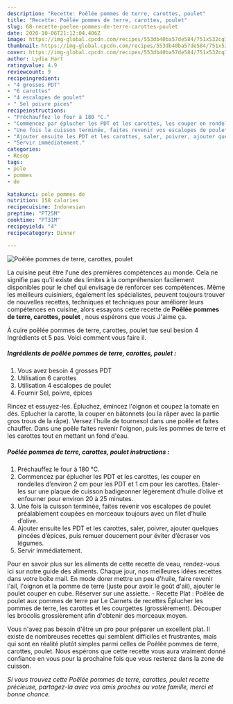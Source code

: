 ```yaml
---
description: "Recette: Poêlée pommes de terre, carottes, poulet"
title: "Recette: Poêlée pommes de terre, carottes, poulet"
slug: 68-recette-poelee-pommes-de-terre-carottes-poulet
date: 2020-10-06T21:12:04.406Z
image: https://img-global.cpcdn.com/recipes/553db40ba57de584/751x532cq70/poelee-pommes-de-terre-carottes-poulet-photo-principale-de-la-recette.jpg
thumbnail: https://img-global.cpcdn.com/recipes/553db40ba57de584/751x532cq70/poelee-pommes-de-terre-carottes-poulet-photo-principale-de-la-recette.jpg
cover: https://img-global.cpcdn.com/recipes/553db40ba57de584/751x532cq70/poelee-pommes-de-terre-carottes-poulet-photo-principale-de-la-recette.jpg
author: Lydia Hart
ratingvalue: 4.9
reviewcount: 9
recipeingredient:
- "4 grosses PDT"
- "6 carottes"
- "4 escalopes de poulet"
- " Sel poivre pices"
recipeinstructions:
- "Préchauffez le four à 180 °C."
- "Commencez par éplucher les PDT et les carottes, les couper en rondelles d’environ 2 cm pour les PDT et 1 cm pour les carottes. Etaler-les sur une plaque de cuisson badigeonner légèrement d’huile d’olive et enfourner pour environ 20 à 25 minutes."
- "Une fois la cuisson terminée, faites revenir vos escalopes de poulet préalablement coupées en morceaux toujours avec un filet d’huile d’olive."
- "Ajouter ensuite les PDT et les carottes, saler, poivrer, ajouter quelques pincées d’épices, puis remuer doucement pour éviter d’écraser vos légumes."
- "Servir immédiatement."
categories:
- Resep
tags:
- pole
- pommes
- de

katakunci: pole pommes de 
nutrition: 158 calories
recipecuisine: Indonesian
preptime: "PT25M"
cooktime: "PT31M"
recipeyield: "4"
recipecategory: Dinner

---
```



![Poêlée pommes de terre, carottes, poulet](https://img-global.cpcdn.com/recipes/553db40ba57de584/751x532cq70/poelee-pommes-de-terre-carottes-poulet-photo-principale-de-la-recette.jpg)

La cuisine peut être l'une des premières compétences au monde. Cela ne signifie pas qu'il existe des limites à la compréhension facilement disponibles pour le chef qui envisage de renforcer ses compétences. Même les meilleurs cuisiniers, également les spécialistes, peuvent toujours trouver de nouvelles recettes, techniques et techniques pour améliorer leurs compétences en cuisine, alors essayons cette recette de <strong> Poêlée pommes de terre, carottes, poulet </strong>, nous espérons que vous J'aime ça.

<!--inarticleads1-->

À cuire poêlée pommes de terre, carottes, poulet tue seul besion 4 Ingrédients et 5 pas. Voici comment vous faire il.

##### Ingrédients de poêlée pommes de terre, carottes, poulet :

1. Vous avez besoin 4 grosses PDT
1. Utilisation 6 carottes
1. Utilisation 4 escalopes de poulet
1. Fournir  Sel, poivre, épices


Rincez et essuyez-les. Épluchez, émincez l&#39;oignon et coupez la tomate en dés. Eplucher la carotte, la couper en bâtonnets (ou la râper avec la partie gros trous de la râpe). Versez l&#39;huile de tournesol dans une poêle et faites chauffer. Dans une poêle faites revenir l&#39;oignon, puis les pommes de terre et les carottes tout en mettant un fond d&#39;eau. 

<!--inarticleads2-->

##### Poêlée pommes de terre, carottes, poulet instructions :

1. Préchauffez le four à 180 °C.
1. Commencez par éplucher les PDT et les carottes, les couper en rondelles d’environ 2 cm pour les PDT et 1 cm pour les carottes. Etaler-les sur une plaque de cuisson badigeonner légèrement d’huile d’olive et enfourner pour environ 20 à 25 minutes.
1. Une fois la cuisson terminée, faites revenir vos escalopes de poulet préalablement coupées en morceaux toujours avec un filet d’huile d’olive.
1. Ajouter ensuite les PDT et les carottes, saler, poivrer, ajouter quelques pincées d’épices, puis remuer doucement pour éviter d’écraser vos légumes.
1. Servir immédiatement.


Pour en savoir plus sur les aliments de cette recette de veau, rendez-vous ici sur notre guide des aliments. Chaque jour, nos meilleures idées recettes dans votre boîte mail. En mode dorer mettre un peu d&#39;huile, faire revenir l&#39;ail, l&#39;oignon et la pomme de terre (juste pour avoir le goût d&#39;ail), ajouter le poulet couper en cube. Réserver sur une assiette. - Recette Plat : Poêlée de poulet aux pommes de terre par Le Carnets de recettes Éplucher les pommes de terre, les carottes et les courgettes (grossièrement). Découper les brocolis grossièrement afin d&#39;obtenir des morceaux moyen. 

<!--inarticleads1-->

<p>
Vous n'avez pas besoin d'être un pro pour préparer un excellent plat. Il existe de nombreuses recettes qui semblent difficiles et frustrantes, mais qui sont en réalité plutôt simples parmi celles de Poêlée pommes de terre, carottes, poulet. Nous espérons que cette recette vous aura vraiment donné confiance en vous pour la prochaine fois que vous resterez dans la zone de cuisson.
</p>

<p>
<i>Si vous trouvez cette Poêlée pommes de terre, carottes, poulet recette précieuse, partagez-la avec vos amis proches ou votre famille, merci et bonne chance.</i>
</p>
